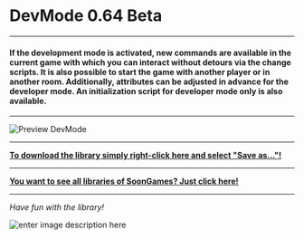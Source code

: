 # DevMode 0.64 Beta
---
#### If the development mode is activated, new commands are available in the current game with which you can interact without detours via the change scripts. It is also possible to start the game with another player or in another room. Additionally, attributes can be adjusted in advance for the developer mode. An initialization script for developer mode only is also available.
---

![Preview DevMode](https://raw.githubusercontent.com/SoonGames/quest_libraries/master/DevMode/readme/DevMode.gif)

---
**[To download the library simply right-click here and select "Save as..."!](https://github.com/SoonGames/quest_libraries/raw/master/DevMode/DevMode.aslx)**

---
**[You want to see all libraries of SoonGames? Just click here!](https://github.com/SoonGames/quest_libraries)**

---

*Have fun with the library!*

![enter image description here](https://raw.githubusercontent.com/SoonGames/quest_libraries/master/soongames.png)
